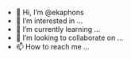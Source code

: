 - 👋 Hi, I’m @ekaphons
- 👀 I’m interested in ...
- 🌱 I’m currently learning ...
- 💞️ I’m looking to collaborate on ...
- 📫 How to reach me ...

<!---
ekaphons/ekaphons is a ✨ special ✨ repository because its `README.md` (this file) appears on your GitHub profile.
You can click the Preview link to take a look at your changes.
--->
